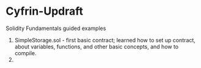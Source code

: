 # Cyfrin-Updraft

Solidity Fundamentals guided examples
1.  SimpleStorage.sol - first basic contract; learned how to set up contract, about variables, functions, and other basic concepts, and how to compile.  
2.  
